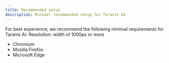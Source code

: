 ```yaml
---
title: Recommended setup
description: Minimal recommended setup for Taranis AI
---
```


For best experience, we recommend the following minimal requirements for Taranis AI:
Resolution: width of 1000px or more


* Chromium
* Mozilla Firefox
* Microsoft Edge

